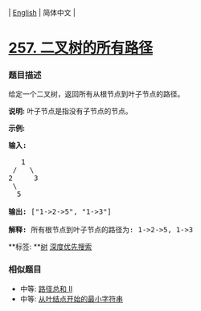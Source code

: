 | [English](README_EN.md) | 简体中文 |

# [257. 二叉树的所有路径](https://leetcode-cn.com/problems/binary-tree-paths)
 ### 题目描述
<p>给定一个二叉树，返回所有从根节点到叶子节点的路径。</p>

<p><strong>说明:</strong>&nbsp;叶子节点是指没有子节点的节点。</p>

<p><strong>示例:</strong></p>

<pre><strong>输入:</strong>

   1
 /   \
2     3
 \
  5

<strong>输出:</strong> [&quot;1-&gt;2-&gt;5&quot;, &quot;1-&gt;3&quot;]

<strong>解释:</strong> 所有根节点到叶子节点的路径为: 1-&gt;2-&gt;5, 1-&gt;3</pre>

**标签:	**[树](https://leetcode-cn.com/tag/tree) [深度优先搜索](https://leetcode-cn.com/tag/depth-first-search) 
 ### 相似题目
- 中等:	[路径总和 II](https://leetcode-cn.com/problems/path-sum-ii) 
- 中等:	[从叶结点开始的最小字符串](https://leetcode-cn.com/problems/smallest-string-starting-from-leaf) 
